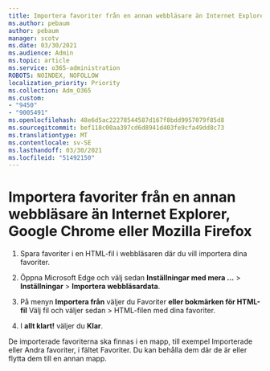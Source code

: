 ```yaml
---
title: Importera favoriter från en annan webbläsare än Internet Explorer, Google Chrome eller Mozilla Firefox
ms.author: pebaum
author: pebaum
manager: scotv
ms.date: 03/30/2021
ms.audience: Admin
ms.topic: article
ms.service: o365-administration
ROBOTS: NOINDEX, NOFOLLOW
localization_priority: Priority
ms.collection: Adm_O365
ms.custom:
- "9450"
- "9005491"
ms.openlocfilehash: 48e6d5ac22278544587d167f8bdd9957079f85d8
ms.sourcegitcommit: bef118c00aa397cd6d8941d403fe9cfa49dd8c73
ms.translationtype: MT
ms.contentlocale: sv-SE
ms.lasthandoff: 03/30/2021
ms.locfileid: "51492150"
---
```

# <a name="import-favorites-from-a-browser-other-than-internet-explorer-google-chrome-or-mozilla-firefox"></a>Importera favoriter från en annan webbläsare än Internet Explorer, Google Chrome eller Mozilla Firefox

1. Spara favoriter i en HTML-fil i webbläsaren där du vill importera dina favoriter.

1. Öppna Microsoft Edge och välj sedan **Inställningar med mera ...**  >  **Inställningar**  >  **Importera webbläsardata**.

1. På menyn **Importera från** väljer du Favoriter **eller bokmärken för HTML-fil** Välj fil och väljer sedan  >  HTML-filen med dina favoriter.

1. I **allt klart!** väljer du **Klar**.

De importerade favoriterna ska finnas i en mapp, till exempel Importerade eller Andra favoriter, i fältet Favoriter. Du kan behålla dem där de är eller flytta dem till en annan mapp.